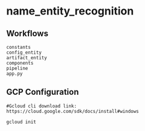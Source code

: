 # name_entity_recognition

## Workflows
    constants
    config_entity
    artifact_entity
    components
    pipeline
    app.py

## GCP Configuration

    #Gcloud cli download link: https://cloud.google.com/sdk/docs/install#windows

    gcloud init